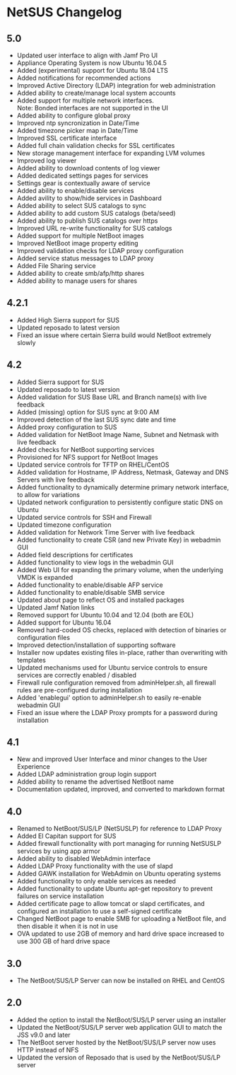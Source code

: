 # NetSUS Changelog

## 5.0

* Updated user interface to align with Jamf Pro UI
* Appliance Operating System is now Ubuntu 16.04.5
* Added (experimental) support for Ubuntu 18.04 LTS
* Added notifications for recommended actions
* Improved Active Directory (LDAP) integration for web administration
* Added ability to create/manage local system accounts
* Added support for multiple network interfaces.\
  Note: Bonded interfaces are not supported in the UI
* Added ability to configure global proxy
* Improved ntp syncronization in Date/Time
* Added timezone picker map in Date/Time
* Improved SSL certificate interface
* Added full chain validation checks for SSL certificates
* New storage management interface for expanding LVM volumes
* Improved log viewer
* Added ability to download contents of log viewer
* Added dedicated settings pages for services
* Settings gear is contextually aware of service
* Added ability to enable/disable services
* Added avility to show/hide services in Dashboard
* Added ability to select SUS catalogs to sync
* Added ability to add custom SUS catalogs (beta/seed)
* Added ability to publish SUS catalogs over https
* Improved URL re-write functionality for SUS catalogs
* Added support for multiple NetBoot images
* Improved NetBoot image property editing
* Improved validation checks for LDAP proxy configuration
* Added service status messages to LDAP proxy
* Added File Sharing service
* Added ability to create smb/afp/http shares
* Added ability to manage users for shares

## 4.2.1

* Added High Sierra support for SUS
* Updated reposado to latest version
* Fixed an issue where certain Sierra build would NetBoot extremely slowly

## 4.2

* Added Sierra support for SUS
* Updated reposado to latest version
* Added validation for SUS Base URL and Branch name(s) with live feedback
* Added (missing) option for SUS sync at 9:00 AM
* Improved detection of the last SUS sync date and time
* Added proxy configuration to SUS
* Added validation for NetBoot Image Name, Subnet and Netmask with live feedback
* Added checks for NetBoot supporting services
* Provisioned for NFS support for NetBoot Images
* Updated service controls for TFTP on RHEL/CentOS
* Added validation for Hostname, IP Address, Netmask, Gateway and DNS Servers with live feedback
* Added functionality to dynamically determine primary network interface, to allow for variations
* Updated network configuration to persistently configure static DNS on Ubuntu
* Updated service controls for SSH and Firewall
* Updated timezone configuration
* Added validation for Network Time Server with live feedback
* Added functionality to create CSR (and new Private Key) in webadmin GUI
* Added field descriptions for certificates
* Added functionality to view logs in the webadmin GUI
* Added Web UI for expanding the primary volume, when the underlying VMDK is expanded
* Added functionality to enable/disable AFP service
* Added functionality to enable/disable SMB service
* Updated about page to reflect OS and installed packages
* Updated Jamf Nation links
* Removed support for Ubuntu 10.04 and 12.04 (both are EOL)
* Added support for Ubuntu 16.04
* Removed hard-coded OS checks, replaced with detection of binaries or configuration files
* Improved detection/installation of supporting software
* Installer now updates existing files in-place, rather than overwriting with templates
* Updated mechanisms used for Ubuntu service controls to ensure services are correctly enabled / disabled
* Firewall rule configuration removed from adminHelper.sh, all firewall rules are pre-configured during installation
* Added 'enablegui' option to adminHelper.sh to easily re-enable webadmin GUI
* Fixed an issue where the LDAP Proxy prompts for a password during installation

## 4.1

* New and improved User Interface and minor changes to the User Experience
* Added LDAP administration group login support
* Added ability to rename the advertised NetBoot name
* Documentation updated, improved, and converted to markdown format

## 4.0

* Renamed to NetBoot/SUS/LP (NetSUSLP) for reference to LDAP Proxy
* Added El Capitan support for SUS
* Added firewall functionality with port managing for running NetSUSLP services by using app armor
* Added ability to disabled WebAdmin interface
* Added LDAP Proxy functionality with the use of slapd
* Added GAWK installation for WebAdmin on Ubuntu operating systems
* Added functionality to only enable services as needed
* Added functionality to update Ubuntu apt-get repository to prevent failures on service installation
* Added certificate page to allow tomcat or slapd certificates, and configured an installation to use a self-signed certificate
* Changed NetBoot page to enable SMB for uploading a NetBoot file, and then disable it when it is not in use
* OVA updated to use 2GB of memory and hard drive space increased to use 300 GB of hard drive space

## 3.0

* The NetBoot/SUS/LP Server can now be installed on RHEL and CentOS

## 2.0

* Added the option to install the NetBoot/SUS/LP server using an installer
* Updated the NetBoot/SUS/LP server web application GUI to match the JSS v9.0 and later
* The NetBoot server hosted by the NetBoot/SUS/LP server now uses HTTP instead of NFS
* Updated the version of Reposado that is used by the NetBoot/SUS/LP server
